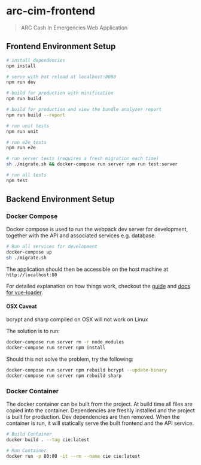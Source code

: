 # arc-cim-frontend

> ARC Cash In Emergencies Web Application

## Frontend Environment Setup

``` bash
# install dependencies
npm install

# serve with hot reload at localhost:8080
npm run dev

# build for production with minification
npm run build

# build for production and view the bundle analyzer report
npm run build --report

# run unit tests
npm run unit

# run e2e tests
npm run e2e

# run server tests (requires a fresh migration each time)
sh ./migrate.sh && docker-compose run server npm run test:server

# run all tests
npm test
```

## Backend Environment Setup

### Docker Compose

Docker compose is used to run the webpack dev server for development,
together with the API and associated services e.g. database.

```bash
# Run all services for development
docker-compose up
sh ./migrate.sh
```
The application should then be accessible on the host machine at `http://localhost:80`

For detailed explanation on how things work, checkout the [guide](http://vuejs-templates.github.io/webpack/) and [docs for vue-loader](http://vuejs.github.io/vue-loader).

#### OSX Caveat

bcrypt and sharp compiled on OSX will not work on Linux

The solution is to run:

```bash
docker-compose run server rm -r node_modules
docker-compose run server npm install
```
Should this not solve the problem, try the following:

```bash
docker-compose run server npm rebuild bcrypt --update-binary
docker-compose run server npm rebuild sharp
```

### Docker Container

The docker container can be built from the project. At build time all files are
copied into the container. Dependencies are freshly installed and the project
is built for production. Dev dependencies are then removed. When the container
is run, it will statically serve the built frontend and the API service.

```bash
# Build Container
docker build . --tag cie:latest

# Run Container
docker run -p 80:80 -it --rm --name cie cie:latest
```


